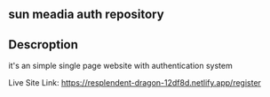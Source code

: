## sun meadia auth repository
## Descroption
it's an simple single page website with authentication system

Live Site Link: https://resplendent-dragon-12df8d.netlify.app/register
